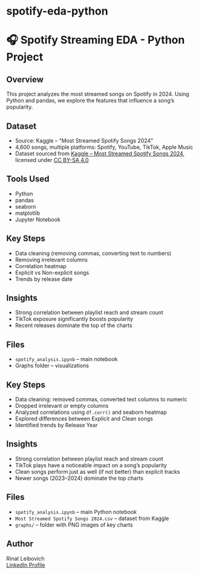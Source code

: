 # spotify-eda-python
# 🎧 Spotify Streaming EDA - Python Project

## Overview
This project analyzes the most streamed songs on Spotify in 2024. Using Python and pandas, we explore the features that influence a song’s popularity.

## Dataset
- Source: Kaggle – "Most Streamed Spotify Songs 2024"
- 4,600 songs, multiple platforms: Spotify, YouTube, TikTok, Apple Music
- Dataset sourced from [Kaggle – Most Streamed Spotify Songs 2024](https://www.kaggle.com/datasets),  
licensed under [CC BY-SA 4.0](https://creativecommons.org/licenses/by-sa/4.0/)


## Tools Used
- Python
- pandas
- seaborn
- matplotlib
- Jupyter Notebook

## Key Steps
- Data cleaning (removing commas, converting text to numbers)
- Removing irrelevant columns
- Correlation heatmap
- Explicit vs Non-explicit songs
- Trends by release date

## Insights
- Strong correlation between playlist reach and stream count
- TikTok exposure significantly boosts popularity
- Recent releases dominate the top of the charts

## Files
- `spotify_analysis.ipynb` – main notebook
- Graphs folder – visualizations
## Key Steps
- Data cleaning: removed commas, converted text columns to numeric
- Dropped irrelevant or empty columns
- Analyzed correlations using `df.corr()` and seaborn heatmap
- Explored differences between Explicit and Clean songs
- Identified trends by Release Year

## Insights
- Strong correlation between playlist reach and stream count
- TikTok plays have a noticeable impact on a song’s popularity
- Clean songs perform just as well (if not better) than explicit tracks
- Newer songs (2023–2024) dominate the top charts

## Files
- `spotify_analysis.ipynb` – main Python notebook
- `Most Streamed Spotify Songs 2024.csv` – dataset from Kaggle
- `graphs/` – folder with PNG images of key charts

## Author
Rinat Leibovich  
[LinkedIn Profile](https://www.linkedin.com/in/rinat-leibovich)
